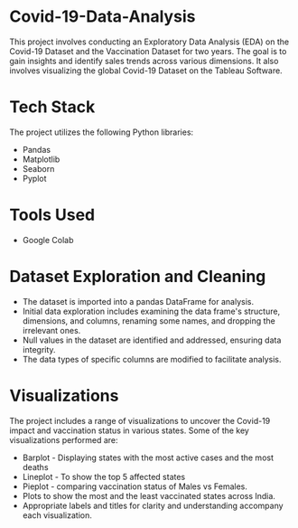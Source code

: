 # Covid-19-Data-Analysis
This project involves conducting an Exploratory Data Analysis (EDA) on the Covid-19 Dataset and the Vaccination Dataset for two years. The goal is to gain insights and identify sales trends across various dimensions. It also involves visualizing the global Covid-19 Dataset on the Tableau Software.

# Tech Stack
The project utilizes the following Python libraries:

* Pandas
* Matplotlib
* Seaborn
* Pyplot

# Tools Used 
* Google Colab

# Dataset Exploration and Cleaning 
*  The dataset is imported into a pandas DataFrame for analysis.
*  Initial data exploration includes examining the data frame's structure, dimensions, and columns, renaming some names, and dropping the irrelevant ones.
*  Null values in the dataset are identified and addressed, ensuring data integrity.
*  The data types of specific columns are modified to facilitate analysis.

  # Visualizations 
The project includes a range of visualizations to uncover the Covid-19 impact and vaccination status in various states. Some of the key visualizations performed are:
* Barplot - Displaying states with the most active cases and the most deaths
* Lineplot - To show the top 5 affected states
* Pieplot - comparing vaccination status of Males vs Females.
* Plots to show the most and the least vaccinated states across India.
* Appropriate labels and titles for clarity and understanding accompany each visualization.


